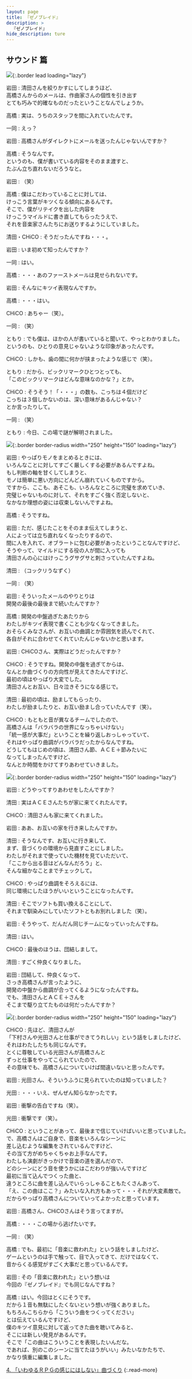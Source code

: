 ```yaml
---
layout: page
title: 『ゼノブレイド』
description: >
  『ゼノブレイド』
hide_description: ture
---
```


## サウンド 篇

![](/interviews/jp/wii/sx4j/vol1/img/mainvisual3.jpg){:.border lead loading="lazy"}

岩田
: 清田さんを絞りかすにしてしまうほど、<br>高橋さんからのメールは、作曲家さんの個性を引き出す<br>とても巧みで的確なものだったということなんでしょうか。

高橋
: 実は、うちのスタッフを間に入れていたんです。

一同
: えっ？

岩田
: 高橋さんがダイレクトにメールを送ったんじゃないんですか？

高橋
: そうなんです。<br>というのも、僕が書いている内容をそのまま渡すと、<br>たぶん立ち直れないだろうなと。

岩田
: （笑）

高橋
: 僕はこだわっていることに対しては、<br>けっこう言葉がキツくなる傾向にあるんです。<br>そこで、僕がリテイクを出した内容を<br>けっこうマイルドに書き直してもらったうえで、<br>それを音楽家さんたちにお送りするようにしていました。

清田・CHiCO
: そうだったんですね・・・。

岩田
: いま初めて知ったんですか？

一同
: はい。

高橋
: ・・・あのファーストメールは見せられないです。

岩田
: そんなにキツイ表現なんですか。

高橋
: ・・・はい。

CHiCO
: あちゃー（笑）。

一同
: （笑）

ともり
: でも僕は、ほかの人が書いていると聞いて、やっとわかりました。<br>というのも、ひとりの意見じゃないような印象があったんです。

CHiCO
: しかも、歯の間に何かが挟まったような感じで（笑）。

ともり
: だから、ビックリマークひとつとっても、<br>「このビックリマークはどんな意味なのかな？」とか。

CHiCO
: そうそう！「・・・」の数も、こっちは４個だけど<br>こっちは３個しかないのは、深い意味があるんじゃない？<br>とか言ったりして。

一同
: （笑）

ともり
: 今日、この場で謎が解明されました。

![](/interviews/jp/wii/sx4j/vol1/img/photo012.jpg){:.border border-radius width="250" height="150" loading="lazy"}

岩田
: やっぱりモノをまとめるときには、<br>いろんなことに対してすごく厳しくする必要があるんですよね。<br>もし判断の軸を甘くしてしまうと、<br>モノは簡単に悪い方向にどんどん崩れていくものですから。<br>ですから、ここも、あそこも、いろんなところに完璧を求めていき、<br>完璧じゃないものに対して、それをすごく強く否定しないと、<br>なかなか理想の姿には収束しないんですよね。

高橋
: そうですね。

岩田
: ただ、感じたことをそのまま伝えてしまうと、<br>人によっては立ち直れなくなったりするので、<br>間に人を入れて、オブラートに包む必要があったということなんですけど、<br>そうやって、マイルドにする役の人が間に入っても<br>清田さんの心にはけっこうグサグサと刺さっていたんですよね。

清田
: （コックリうなずく）

一同
: （笑）

岩田
: そういったメールのやりとりは<br>開発の最後の最後まで続いたんですか？

高橋
: 開発の中盤過ぎたあたりから<br>わたしがキツイ表現で書くことも少なくなってきました。<br>おそらくみなさんが、お互いの曲調とか雰囲気を読んでくれて、<br>各自がそれに合わせてくれていたんじゃないかと思います。

岩田
: CHiCOさん、実際はどうだったんですか？

CHiCO
: そうですね。開発の中盤を過ぎてからは、<br>なんとか曲づくりの方向性が見えてきたんですけど、<br>最初の頃はやっぱり大変でした。<br>清田さんとお互い、日々泣きそうになる感じで。

清田
: 最初の頃は、励ましてもらったり、<br>わたしが励ましたりと、お互い励まし合っていたんです（笑）。

CHiCO
: もともと音が異なるチームでしたので、<br>高橋さんは「バラバラの世界になっちゃいけない」<br>「統一感が大事だ」ということを繰り返しおっしゃっていて、<br>それはやっぱり曲調がバラバラだったからなんですね。<br>どうしてもはじめの頃は、清田さん節、ＡＣＥ＋節みたいに<br>なってしまったんですけど、<br>なんとか時間をかけてすりあわせていきました。

![](/interviews/jp/wii/sx4j/vol1/img/photo013.jpg){:.border border-radius width="250" height="150" loading="lazy"}

岩田
: どうやってすりあわせをしたんですか？

清田
: 実はＡＣＥさんたちが家に来てくれたんです。

CHiCO
: 清田さんも家に来てくれました。

岩田
: ああ、お互いの家を行き来したんですか。

清田
: そうなんです、お互いに行き来して、<br>まず、音づくりの環境から見直すことにしました。<br>わたしがそれまで使っていた機材を見ていただいて、<br>「ここから出る音はどんなんだろう」と、<br>そんな細かなことまでチェックして。

CHiCO
: やっぱり曲調をそろえるには、<br>同じ環境にしたほうがいいということになったんです。

清田
: そこでソフトも買い換えることにして、<br>それまで馴染みにしていたソフトともお別れしました（笑）。

岩田
: そうやって、だんだん同じチームになっていったんですね。

清田
: はい。

CHiCO
: 最後のほうは、団結しまして。

清田
: すごく仲良くなりました。

岩田
: 団結して、仲良くなって、<br>さっき高橋さんが言ったように、<br>開発の中盤から曲調が合ってくるようになったんですね。<br>でも、清田さんとＡＣＥ＋さんを<br>そこまで駆り立てたものは何だったんですか？

![](/interviews/jp/wii/sx4j/vol1/img/photo014.jpg){:.border border-radius width="250" height="150" loading="lazy"}

CHiCO
: 先ほど、清田さんが<br>「下村さんや光田さんと仕事ができてうれしい」という話をしましたけど、<br>それはわたしたちも同じなんです。<br>とくに尊敬している光田さんが高橋さんと<br>ずっと仕事をやってこられていたので、<br>その意味でも、高橋さんについていけば間違いないと思ったんです。

岩田
: 光田さん、そういうふうに見られていたのは知っていました？

光田
: ・・・いえ、ぜんぜん知らなかったです。

岩田
: 衝撃の告白ですね（笑）。

光田
: 衝撃です（笑）。

CHiCO
: ということがあって、最後まで信じていけばいいと思っていました。<br>で、高橋さんはご自身で、音楽をいろんなシーンに<br>差し込むような編集をされているんですけど、<br>その当て方がめちゃくちゃお上手なんです。<br>わたしも演劇がきっかけで音楽の道を選んだので、<br>どのシーンにどう音を使うかにはこだわりが強いんですけど<br>最初に当て込んでつくった曲と、<br>違うところに曲を差し込んでいらっしゃることもたくさんあって、<br>「え、この曲はここ？」みたいな入れ方もあって・・・それが大変素敵で。<br>だからやっぱり高橋さんについていってよかったと思っています。

岩田
: 高橋さん、CHiCOさんはそう言ってますが。

高橋
: ・・・この場から逃げたいです。

一同
: （笑）

高橋
: でも、最初に「音楽に救われた」という話をしましたけど、<br>ゲームというのは手で触って、目で入ってきて、だけではなくて、<br>音からくる感覚がすごく大事だと思っているんです。

岩田
: その「音楽に救われた」という想いは<br>今回の『ゼノブレイド』でも同じなんですね？

高橋
: はい。今回はとくにそうです。<br>だから１音も無駄にしたくないという想いが強くありました。<br>もちろんこちらから「こういう曲をつくってください」<br>とは伝えているんですけど、<br>僕のキツイ意見に対して返ってきた曲を聴いてみると、<br>そこには新しい発見があるんです。<br>そこで「この曲はこういうことを表現したいんだな。<br>であれば、別のこのシーンに当てたほうがいい」みたいなかたちで、<br>かなり慎重に編集しました。

[4. 「いわゆるＲＰＧの感じにはしない」曲づくり](4.md)
{:.read-more}

